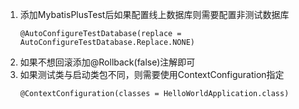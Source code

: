 1. 添加MybatisPlusTest后如果配置线上数据库则需要配置非测试数据库
    ```text
    @AutoConfigureTestDatabase(replace = AutoConfigureTestDatabase.Replace.NONE)
    ```
2. 如果不想回滚添加@Rollback(false)注解即可
3. 如果测试类与启动类包不同，则需要使用ContextConfiguration指定
    ```text
    @ContextConfiguration(classes = HelloWorldApplication.class)
    ```